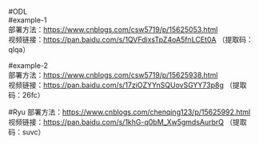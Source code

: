 #ODL  
 #example-1  
  部署方法：https://www.cnblogs.com/csw5719/p/15625053.html  
  视频链接：https://pan.baidu.com/s/1QVFdixsTpZ4oA5fnLCEt0A （提取码：qlqa）
 
 #example-2  
  部署方法：https://www.cnblogs.com/csw5719/p/15625938.html   
  视频链接：https://pan.baidu.com/s/17ziOZYYnSQUovSGYY73p8g （提取码：26fc） 

 #Ryu
  部署方法：https://www.cnblogs.com/chenqing123/p/15625992.html  
  视频链接：https://pan.baidu.com/s/1khG-q0bM_Xw5gmdsAurbrQ （提取码：suvc）  

